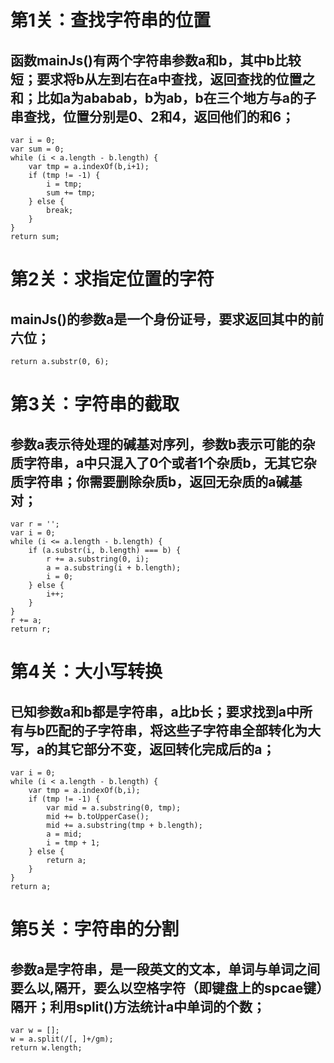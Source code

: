 # 第1关：查找字符串的位置

## 函数mainJs()有两个字符串参数a和b，其中b比较短；要求将b从左到右在a中查找，返回查找的位置之和；比如a为ababab，b为ab，b在三个地方与a的子串查找，位置分别是0、2和4，返回他们的和6；

    var i = 0;
    var sum = 0;
    while (i < a.length - b.length) {
        var tmp = a.indexOf(b,i+1);
        if (tmp != -1) {
            i = tmp;
            sum += tmp;
        } else {
            break;
        }
    }
    return sum;


# 第2关：求指定位置的字符

## mainJs()的参数a是一个身份证号，要求返回其中的前六位；

    return a.substr(0, 6);


# 第3关：字符串的截取

## 参数a表示待处理的碱基对序列，参数b表示可能的杂质字符串，a中只混入了0个或者1个杂质b，无其它杂质字符串；你需要删除杂质b，返回无杂质的a碱基对；

    var r = '';
    var i = 0;
    while (i <= a.length - b.length) {
        if (a.substr(i, b.length) === b) {
            r += a.substring(0, i);
            a = a.substring(i + b.length);
            i = 0;
        } else {
            i++;
        }
    }
    r += a;
    return r;


# 第4关：大小写转换

## 已知参数a和b都是字符串，a比b长；要求找到a中所有与b匹配的子字符串，将这些子字符串全部转化为大写，a的其它部分不变，返回转化完成后的a；

    var i = 0;
    while (i < a.length - b.length) {
        var tmp = a.indexOf(b,i);
        if (tmp != -1) {
            var mid = a.substring(0, tmp);
            mid += b.toUpperCase();
            mid += a.substring(tmp + b.length);
            a = mid;
            i = tmp + 1;
        } else {
            return a;
        }
    }
    return a;


# 第5关：字符串的分割

## 参数a是字符串，是一段英文的文本，单词与单词之间要么以,隔开，要么以空格字符（即键盘上的spcae键）隔开；利用split()方法统计a中单词的个数；

    var w = [];
    w = a.split(/[, ]+/gm);
    return w.length;